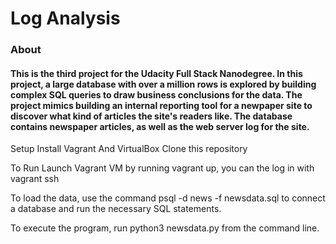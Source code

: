 # Log Analysis

### About
#### This is the third project for the Udacity Full Stack Nanodegree. In this project, a large database with over a million rows is explored by building complex SQL queries to draw business conclusions for the data. The project mimics building an internal reporting tool for a newpaper site to discover what kind of articles the site's readers like. The database contains newspaper articles, as well as the web server log for the site.

Setup
  Install Vagrant And VirtualBox
  Clone this repository

To Run
  Launch Vagrant VM by running vagrant up, you can the log in with vagrant ssh

To load the data, use the command psql -d news -f newsdata.sql to connect a database and run the necessary SQL statements.

To execute the program, run python3 newsdata.py from the command line.

